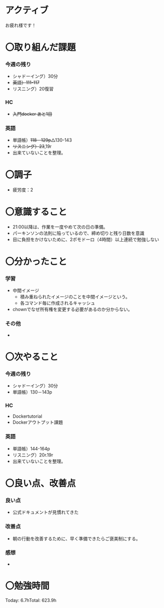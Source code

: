 # アクティブ

お疲れ様です！

# 〇取り組んだ課題

### 今週の残り

- シャドーイング）30分
- ~~英語）111-117~~
- リスニング）20復習

### HC

- ~~入門docker あと1日~~

### 英語

- 単語帳）~~118－129p~~△130-143
- ~~リスニング）23~~,19r
- 出来ていないことを整理。

# 〇調子

- 疲労度：2

# 〇意識すること

- 21:00以降は、作業を一度やめて次の日の準備。
- パーキンソンの法則に陥っているので、締め切りと残り日数を意識
- 目に負担をかけないために、2ポモドーロ（4時間）以上連続で勉強しない

# 〇分かったこと

### 学習

- 中間イメージ
    - 積み重ねられたイメージのことを中間イメージという。
    - 各コマンド毎に作成されるキャッシュ
- chownでなぜ所有権を変更する必要があるのか分からない。

### その他

- 

# 〇次やること

### 今週の残り

- シャドーイング）30分
- 単語帳）130－143p

### HC

- Dockertutorial
- Dockerアウトプット課題

### 英語

- 単語帳）144-164p
- リスニング）20r.19r
- 出来ていないことを整理。

# 〇良い点、改善点

### 良い点

- 公式ドキュメントが見慣れてきた

### 改善点

- 朝の行動を改善するために、早く準備できたらご褒美制にする。

### 感想

- 

# 〇勉強時間

Today: 6.7hTotal: 623.9h
